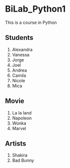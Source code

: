 # BiLab_Python1
This is a course in Python

## Students 
1. Alexandra
2. Vanessa
3. Jorge
4. Joel
5. Andrea
6. Camila
7. Nicole
8. Mica

## Movie
1. La la land
2. Napoleon
3. Wonka
4. Marvel

## Artists
1. Shakira
2. Bad Bunny
